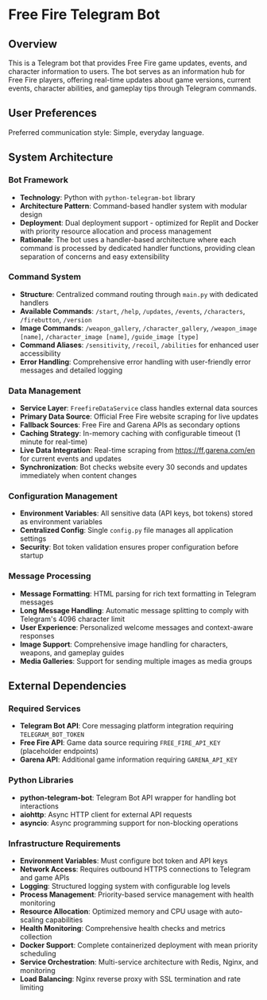 # Free Fire Telegram Bot

## Overview

This is a Telegram bot that provides Free Fire game updates, events, and character information to users. The bot serves as an information hub for Free Fire players, offering real-time updates about game versions, current events, character abilities, and gameplay tips through Telegram commands.

## User Preferences

Preferred communication style: Simple, everyday language.

## System Architecture

### Bot Framework
- **Technology**: Python with `python-telegram-bot` library
- **Architecture Pattern**: Command-based handler system with modular design
- **Deployment**: Dual deployment support - optimized for Replit and Docker with priority resource allocation and process management
- **Rationale**: The bot uses a handler-based architecture where each command is processed by dedicated handler functions, providing clean separation of concerns and easy extensibility

### Command System
- **Structure**: Centralized command routing through `main.py` with dedicated handlers
- **Available Commands**: `/start`, `/help`, `/updates`, `/events`, `/characters`, `/firebutton`, `/version`
- **Image Commands**: `/weapon_gallery`, `/character_gallery`, `/weapon_image [name]`, `/character_image [name]`, `/guide_image [type]`
- **Command Aliases**: `/sensitivity`, `/recoil`, `/abilities` for enhanced user accessibility
- **Error Handling**: Comprehensive error handling with user-friendly error messages and detailed logging

### Data Management
- **Service Layer**: `FreefireDataService` class handles external data sources
- **Primary Data Source**: Official Free Fire website scraping for live updates
- **Fallback Sources**: Free Fire and Garena APIs as secondary options
- **Caching Strategy**: In-memory caching with configurable timeout (1 minute for real-time)
- **Live Data Integration**: Real-time scraping from https://ff.garena.com/en for current events and updates
- **Synchronization**: Bot checks website every 30 seconds and updates immediately when content changes

### Configuration Management
- **Environment Variables**: All sensitive data (API keys, bot tokens) stored as environment variables
- **Centralized Config**: Single `config.py` file manages all application settings
- **Security**: Bot token validation ensures proper configuration before startup

### Message Processing
- **Message Formatting**: HTML parsing for rich text formatting in Telegram messages
- **Long Message Handling**: Automatic message splitting to comply with Telegram's 4096 character limit
- **User Experience**: Personalized welcome messages and context-aware responses
- **Image Support**: Comprehensive image handling for characters, weapons, and gameplay guides
- **Media Galleries**: Support for sending multiple images as media groups

## External Dependencies

### Required Services
- **Telegram Bot API**: Core messaging platform integration requiring `TELEGRAM_BOT_TOKEN`
- **Free Fire API**: Game data source requiring `FREE_FIRE_API_KEY` (placeholder endpoints)
- **Garena API**: Additional game information requiring `GARENA_API_KEY`

### Python Libraries
- **python-telegram-bot**: Telegram Bot API wrapper for handling bot interactions
- **aiohttp**: Async HTTP client for external API requests
- **asyncio**: Async programming support for non-blocking operations

### Infrastructure Requirements
- **Environment Variables**: Must configure bot token and API keys
- **Network Access**: Requires outbound HTTPS connections to Telegram and game APIs
- **Logging**: Structured logging system with configurable log levels
- **Process Management**: Priority-based service management with health monitoring
- **Resource Allocation**: Optimized memory and CPU usage with auto-scaling capabilities
- **Health Monitoring**: Comprehensive health checks and metrics collection
- **Docker Support**: Complete containerized deployment with mean priority scheduling
- **Service Orchestration**: Multi-service architecture with Redis, Nginx, and monitoring
- **Load Balancing**: Nginx reverse proxy with SSL termination and rate limiting